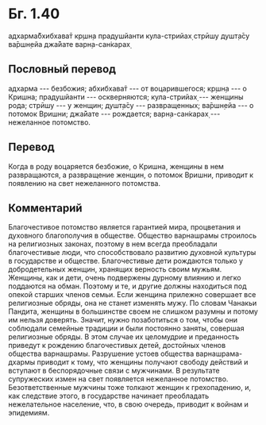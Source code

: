 # Бг. 1.40

адхарма̄бхибхава̄т кр̣шн̣а прадушйанти кула-стрийах̣ стрӣшу душт̣а̄су ва̄ршн̣ейа
джа̄йате варн̣а-сан̇карах̣

## Пословный перевод

адхарма --- безбожия; абхибхава̄т --- от воцарившегося; кр̣шн̣а --- о
Кришна; прадушйанти --- оскверняются; кула-стрийах̣ --- женщины рода;
стрӣшу --- у женщин; душт̣а̄су --- развращенных; ва̄ршн̣ейа --- о потомок
Вришни; джа̄йате --- рождается; варн̣а-сан̇карах̣ --- нежеланное потомство.

## Перевод

Когда в роду воцаряется безбожие, о Кришна, женщины в нем развращаются,
а развращение женщин, о потомок Вришни, приводит к появлению на свет
нежеланного потомства.

## Комментарий

Благочестивое потомство является гарантией мира, процветания и духовного
благополучия в обществе. Общество варнашрамы строилось на религиозных
законах, поэтому в нем всегда преобладали благочестивые люди, что
способствовало развитию духовной культуры в государстве и обществе.
Благочестивые дети рождаются только у добродетельных женщин, хранящих
верность своим мужьям. Женщины, как и дети, очень подвержены дурному
влиянию и легко поддаются на обман. Поэтому и те, и другие должны
находиться под опекой старших членов семьи. Если женщина прилежно
совершает все религиозные обряды, она не станет изменять мужу. По словам
Чанакьи Пандита, женщины в большинстве своем не слишком разумны и потому
им нельзя доверять. Значит, нужно позаботиться о том, чтобы они
соблюдали семейные традиции и были постоянно заняты, совершая
религиозные обряды. В этом случае их целомудрие и преданность приведут к
рождению благочестивых детей, достойных членов общества варнашрамы.
Разрушение устоев общества варнашрама-дхармы приводит к тому, что
женщины получают свободу действий и вступают в беспорядочные связи с
мужчинами. В результате супружеских измен на свет появляется нежеланное
потомство. Безответственные мужчины тоже толкают женщин к грехопадению,
и, как следствие этого, в государстве начинает преобладать нежелательное
население, что, в свою очередь, приводит к войнам и эпидемиям.

